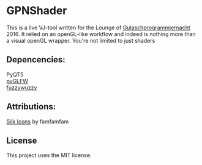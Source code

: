 # GPNShader
This is a live VJ-tool written for the Lounge of [Gulaschprogrammiernacht](https://gulas.ch) 2016.
It relied on an openGL-like workflow and indeed is nothing more than a visual openGL wrapper. You're not limited to just shaders

## Depencencies:
PyQT5  
[pyGLFW](https://github.com/FlorianRhiem/pyGLFW)  
[fuzzywuzzy](https://github.com/seatgeek/fuzzywuzzy)

## Attributions:
[Silk Icons](http://www.famfamfam.com/lab/icons/silk/) by famfamfam

## License
This project uses the MIT license.